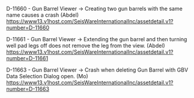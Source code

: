 D-11660 - Gun Barrel Viewer -> Creating two gun barrels with the same name causes a crash (Abdel) https://www13.v1host.com/SeisWareInternationalInc/assetdetail.v1?number=D-11660

D-11661 - Gun Barrel Viewer -> Extending the gun barrel and then turning well pad legs off does not remove the leg from the view. (Abdel) https://www13.v1host.com/SeisWareInternationalInc/assetdetail.v1?number=D-11661

D-11663 - Gun Barrel Viewer -> Crash when deleting Gun Barrel with GBV Data Selection Dialog open. (Mo) https://www13.v1host.com/SeisWareInternationalInc/assetdetail.v1?number=D-11663

